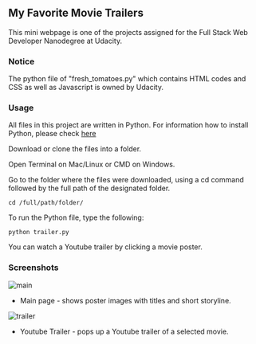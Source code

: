 My Favorite Movie Trailers
--------------------------

This mini webpage is one of the projects assigned for the Full Stack Web Developer Nanodegree at Udacity. 


### Notice
The python file of "fresh_tomatoes.py" which contains HTML codes and CSS as well as Javascript is owned by Udacity. 


### Usage
All files in this project are written in Python. 
For information how to install Python, please check [here](http://docs.python-guide.org/en/latest/starting/installation/)

Download or clone the files into a folder.

Open Terminal on Mac/Linux or CMD on Windows.

Go to the folder where the files were downloaded, using a cd command followed by the full path of the designated folder.
```
cd /full/path/folder/
```

To run the Python file, type the following:
```
python trailer.py
```

You can watch a Youtube trailer by clicking a movie poster.


### Screenshots

![main](https://cloud.githubusercontent.com/assets/16446932/21522869/f8bd3020-cd11-11e6-8036-7a315eae6a73.png)
* Main page - shows poster images with titles and short storyline.

![trailer](https://cloud.githubusercontent.com/assets/16446932/21522870/f8d86c64-cd11-11e6-863e-6f2a9d79bc8e.png)
* Youtube Trailer - pops up a Youtube trailer of a selected movie.
